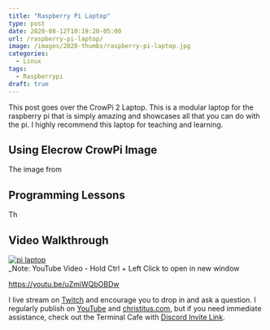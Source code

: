 ```yaml
---
title: "Raspberry Pi Laptop"
type: post
date: 2020-08-12T10:19:20-05:00
url: /raspberry-pi-laptop/
image: /images/2020-thumbs/raspberry-pi-laptop.jpg
categories:
  - Linux
tags:
  - Raspberrypi 
draft: true
---
```

This post goes over the CrowPi 2 Laptop. This is a modular laptop for the raspberry pi that is simply amazing and showcases all that you can do with the pi. I highly recommend this laptop for teaching and learning.
<!--more-->

## Using Elecrow CrowPi Image
The image from 

## Programming Lessons

Th

## Video Walkthrough

[![pi laptop](https://img.youtube.com/vi/uZmiWQbOBDw/0.jpg)](https://www.youtube.com/watch?v=uZmiWQbOBDw)  
_Note: YouTube Video - Hold Ctrl + Left Click to open in new window

https://youtu.be/uZmiWQbOBDw

I live stream on [Twitch][1] and encourage you to drop in and ask a question. I regularly publish on [YouTube][2] and [christitus.com][3], but if you need immediate assistance, check out the Terminal Cafe with [Discord Invite Link][4].

 [1]: https://twitch.tv/christitustech
 [2]: https://www.youtube.com/c/ChrisTitusTech
 [3]: https://christitus.com/
 [4]: https://christitus.com/discord
